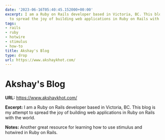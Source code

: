 ```yaml
---
date: '2023-06-16T05:40:45.152000+00:00'
excerpt: I am a Ruby on Rails developer based in Victoria, BC. This blog is my attempt
  to spread the joy of building web applications in Ruby on Rails with the world.
tags:
- rails
- ruby
- hotwire
- stimulus
- how-to
title: Akshay's Blog
type: drop
url: https://www.akshaykhot.com/
---
```


# Akshay's Blog

**URL:** https://www.akshaykhot.com/

**Excerpt:** I am a Ruby on Rails developer based in Victoria, BC. This blog is my attempt to spread the joy of building web applications in Ruby on Rails with the world.

**Notes:**
Another great resource for learning how to use stimulus and hotwired in Ruby on Rails.
